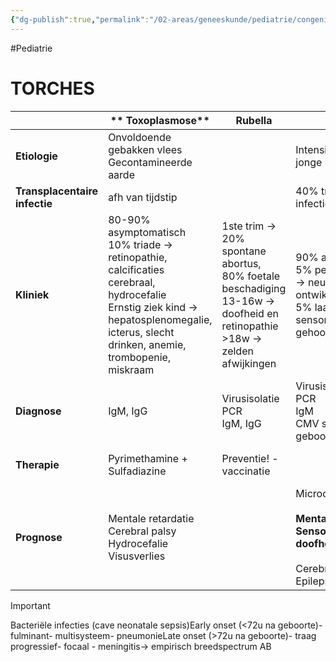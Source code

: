```yaml
---
{"dg-publish":true,"permalink":"/02-areas/geneeskunde/pediatrie/congenitale-infecties/","noteIcon":"","created":"2024-11-24T10:55:37.038+01:00","updated":"2024-12-31T16:51:46.520+01:00"}
---
```


#Pediatrie 

# TORCHES
|                               | **  Toxoplasmose**                                                                                                                                                                               | **Rubella**                                                                                                                      | **CMV**                                                                                                                                      | **Varicella zoster**                                                                                                                                                                  | **Syfillis**                                                                           |
| ----------------------------- | ------------------------------------------------------------------------------------------------------------------------------------------------------------------------------------------------ | -------------------------------------------------------------------------------------------------------------------------------- | -------------------------------------------------------------------------------------------------------------------------------------------- | ------------------------------------------------------------------------------------------------------------------------------------------------------------------------------------- | -------------------------------------------------------------------------------------- |
| **Etiologie**                 | Onvoldoende gebakken vlees  <br>Gecontamineerde aarde                                                                                                                                            |                                                                                                                                  | Intensieve contacten met jonge kinderen                                                                                                      |                                                                                                                                                                                       | [[02 Areas/Geneeskunde/Urologie/SOA's\|SOA's]]                                                                              |
| **Transplacentaire infectie** | afh van tijdstip                                                                                                                                                                                 |                                                                                                                                  | 40% transplacentaire infectie                                                                                                                |                                                                                                                                                                                       | Transplacentaire besmetting tijdens alle trimesters                                    |
| **Kliniek**                   | 80-90% asymptomatisch  <br>10% triade → retinopathie, calcificaties cerebraal, hydrocefalie  <br>Ernstig ziek kind → hepatosplenomegalie, icterus, slecht drinken, anemie, trombopenie, miskraam | 1ste trim → 20% spontane abortus, 80% foetale beschadiging  <br>13-16w → doofheid en retinopathie  <br>>18w → zelden afwijkingen | 90% asymptomatisch  <br>5% perinataal zieke baby → neurologische ontwikkelingsstoornissen  <br>5% laattijdig → sensorineuraal gehoorsverlies | 1ste trim → IUGR, huid- en neurologische letsels  <br>6-12w → verstoorde lidmaatontwikkeling  <br>16-20w → verstoorde oog- en CNS-ontwikkeling  <br>Neonataal → rash, 30% mortaliteit | Hydrops foetalis  <br>Miskraam  <br>Neonatale sepsis                                   |
| **Diagnose**                  | IgM, IgG                                                                                                                                                                                         | Virusisolatie  <br>PCR  <br>IgM, IgG                                                                                             | Virusisolatie  <br>PCR  <br>IgM  <br>CMV screening na geboorte (speeksel)                                                                    |                                                                                                                                                                                       |                                                                                        |
| **Therapie**                  | Pyrimethamine + Sulfadiazine                                                                                                                                                                     | Preventie! - vaccinatie                                                                                                          |                                                                                                                                              | VZ Ig + aciclovir                                                                                                                                                                     | Als moeder behandeld wordt → X  <br>Als moeder niet behandeld wordt → penicilline kind |
| **Prognose**                  | Mentale retardatie  <br>Cerebral palsy  <br>Hydrocefalie  <br>Visusverlies                                                                                                                       |                                                                                                                                  | Microcefalie  <br>  <br>**Mentale retardatie  <br>Sensorineurale doofheid  <br>**  <br>Cerebral palsy  <br>Epilepsie                         |                                                                                                                                                                                       |                                                                                        |


> [!important]  
> Bacteriële infecties (cave neonatale sepsis)Early onset (<72u na geboorte)- fulminant- multisysteem- pneumonieLate onset (>72u na geboorte)- traag progressief- focaal - meningitis→ empirisch breedspectrum AB